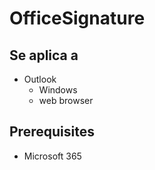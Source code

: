 # OfficeSignature

## Se aplica a
- Outlook
  - Windows
  - web browser

## Prerequisites

- Microsoft 365

